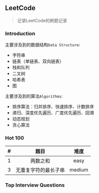 ## LeetCode
> 记录LeetCode的刷题记录

### Introduction

主要涉及到的数据结构```Data Structure```:

* 字符串
* 链表（单链表、双向链表）
* 栈和队列
* 二叉树
* 哈希表
* 图

主要涉及到的算法```Algorithms```:

* 排序算法：归并排序、快速排序、计数排序
* 递归、深度优先遍历、广度优先遍历、回溯
* 动态规划
* 贪心算法

### Hot 100

| # | 题目 | 难度 |
| :-: | :---: | :--: |
| 1 | 两数之和 | easy |
| 3 | 无重复字符的最长子串 | medium |

### Top Interview Questions
